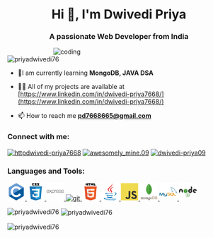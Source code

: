 

<h1 align="center">Hi 👋, I'm Dwivedi Priya</h1>
<h3 align="center">A passionate Web Developer from India</h3>

<img align="right" alt="coding" width="400" src="https://i.pinimg.com/originals/d6/22/d6/d622d6a69019c7efdfe3415e885cfd5b.gif">

<p align="left"> <img src="https://komarev.com/ghpvc/?username=priyadwivedi76&label=Profile%20views&color=0e75b6&style=flat" alt="priyadwivedi76" /> </p>

- 🌱I am currently learning **MongoDB, JAVA DSA**

- 👨‍💻 All of my projects are available at [https://www.linkedin.com/in/dwivedi-priya7668/](https://www.linkedin.com/in/dwivedi-priya7668/)

- 📫 How to reach me **pd7668665@gmail.com**

<h3 align="left">Connect with me:</h3>
<p align="left">
<a href="https://linkedin.com/in/httpdwivedi-priya7668" target="blank"><img align="center" src="https://raw.githubusercontent.com/rahuldkjain/github-profile-readme-generator/master/src/images/icons/Social/linked-in-alt.svg" alt="httpdwivedi-priya7668" height="30" width="40" /></a>
<a href="https://instagram.com/awesomely_mine.09" target="blank"><img align="center" src="https://raw.githubusercontent.com/rahuldkjain/github-profile-readme-generator/master/src/images/icons/Social/instagram.svg" alt="awesomely_mine.09" height="30" width="40" /></a>
<a href="https://www.leetcode.com/dwivedi-priya09" target="blank"><img align="center" src="https://raw.githubusercontent.com/rahuldkjain/github-profile-readme-generator/master/src/images/icons/Social/leet-code.svg" alt="dwivedi-priya09" height="30" width="40" /></a>
</p>

<h3 align="left">Languages and Tools:</h3>
<p align="left"> <a href="https://www.cprogramming.com/" target="_blank" rel="noreferrer"> <img src="https://raw.githubusercontent.com/devicons/devicon/master/icons/c/c-original.svg" alt="c" width="40" height="40"/> </a> <a href="https://www.w3schools.com/css/" target="_blank" rel="noreferrer"> <img src="https://raw.githubusercontent.com/devicons/devicon/master/icons/css3/css3-original-wordmark.svg" alt="css3" width="40" height="40"/> </a> <a href="https://expressjs.com" target="_blank" rel="noreferrer"> <img src="https://raw.githubusercontent.com/devicons/devicon/master/icons/express/express-original-wordmark.svg" alt="express" width="40" height="40"/> </a> <a href="https://git-scm.com/" target="_blank" rel="noreferrer"> <img src="https://www.vectorlogo.zone/logos/git-scm/git-scm-icon.svg" alt="git" width="40" height="40"/> </a> <a href="https://www.w3.org/html/" target="_blank" rel="noreferrer"> <img src="https://raw.githubusercontent.com/devicons/devicon/master/icons/html5/html5-original-wordmark.svg" alt="html5" width="40" height="40"/> </a> <a href="https://www.java.com" target="_blank" rel="noreferrer"> <img src="https://raw.githubusercontent.com/devicons/devicon/master/icons/java/java-original.svg" alt="java" width="40" height="40"/> </a> <a href="https://developer.mozilla.org/en-US/docs/Web/JavaScript" target="_blank" rel="noreferrer"> <img src="https://raw.githubusercontent.com/devicons/devicon/master/icons/javascript/javascript-original.svg" alt="javascript" width="40" height="40"/> </a> <a href="https://www.mongodb.com/" target="_blank" rel="noreferrer"> <img src="https://raw.githubusercontent.com/devicons/devicon/master/icons/mongodb/mongodb-original-wordmark.svg" alt="mongodb" width="40" height="40"/> </a> <a href="https://www.mysql.com/" target="_blank" rel="noreferrer"> <img src="https://raw.githubusercontent.com/devicons/devicon/master/icons/mysql/mysql-original-wordmark.svg" alt="mysql" width="40" height="40"/> </a> <a href="https://nodejs.org" target="_blank" rel="noreferrer"> <img src="https://raw.githubusercontent.com/devicons/devicon/master/icons/nodejs/nodejs-original-wordmark.svg" alt="nodejs" width="40" height="40"/> </a> </p>

<p><img align="left" src="https://github-readme-stats.vercel.app/api/top-langs?username=priyadwivedi76&show_icons=true&locale=en&layout=compact" alt="priyadwivedi76" /></p>

<p>&nbsp;<img align="center" src="https://github-readme-stats.vercel.app/api?username=priyadwivedi76&show_icons=true&locale=en" alt="priyadwivedi76" /></p>

<p><img align="center" src="https://github-readme-streak-stats.herokuapp.com/?user=priyadwivedi76&" alt="priyadwivedi76" /></p>
